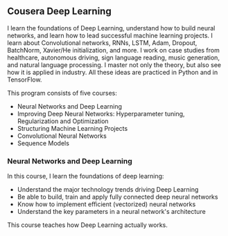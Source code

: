 ## Cousera Deep Learning

I learn the foundations of Deep Learning, understand how to build neural networks, and learn how to lead successful machine learning projects. I learn about Convolutional networks, RNNs, LSTM, Adam, Dropout, BatchNorm, Xavier/He initialization, and more. I work on case studies from healthcare, autonomous driving, sign language reading, music generation, and natural language processing. I master not only the theory, but also see how it is applied in industry. All these ideas are practiced in Python and in TensorFlow.

This program consists of five courses:

* Neural Networks and Deep Learning
* Improving Deep Neural Networks: Hyperparameter tuning, Regularization and Optimization
* Structuring Machine Learning Projects
* Convolutional Neural Networks
* Sequence Models

### Neural Networks and Deep Learning
In this course, I learn the foundations of deep learning:
- Understand the major technology trends driving Deep Learning
- Be able to build, train and apply fully connected deep neural networks 
- Know how to implement efficient (vectorized) neural networks 
- Understand the key parameters in a neural network's architecture 

This course teaches how Deep Learning actually works.

